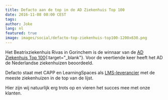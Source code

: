 ```yaml
---
title: Defacto aan de top in de AD Ziekenhuis Top 100
date: 2016-11-08 08:00 CEST
tags:
author: Joke
lang: nl
featured: true
image: images/social/defacto-top-ziekenhuis-top100-1200x630.png
---
```


Het Beatrixziekenhuis Rivas in Gorinchem is de winnaar van de [AD Ziekenhuis Top 100](http://www.ad.nl/redactie/ziekenhuistop100/2016/ziekenhuistop100index.html){:target="_blank"}. Voor de veertiende keer heeft het AD de Nederlandse ziekenhuizen beoordeeld.

Defacto staat met CAPP en LearningSpaces als [LMS-leverancier](/capp-lms/) met de meeste ziekenhuizen in de top van de lijst.

Hier zijn wij natuurlijk erg trots op en vieren het succes mee met onze klanten.
